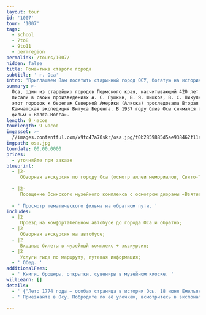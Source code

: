 ```yaml
---
layout: tour
id: '1007'
tour: '1007'
tags:
  - school
  - 7to8
  - 9to11
  - permregion
permalink: /tours/1007/
hidden: false
title: Романтика старого города
subtitle: ' г. Оса'
intro: 'Приглашаем Вам посетить старинный город ОСУ, богатую на исторические события.'
summary: >-
  Оса, один из старейших городов Пермского края, насчитывающий 420 лет. О ней
  писали в своих произведениях А. С. Пушкин, В. Я. Шишков, В. С. Пикуль. Через
  этот городок к берегам Северной Америки (Аляска) проследовала Вторая
  Камчатская экспедиция Витуса Беренга. В 1937 году близ Осы снимался популярный
  фильм « Волга-Волга».
length: 9 часов
tourlength: 9 часов
imgasset: >-
  //images.contentful.com/x9tc47a70skr/osa.jpg/f0b2859885d5ae938462f11e906b8b76/osa.jpg
imgpath: osa.jpg
tourdate: 00.00.0000
prices:
  - уточняйте при заказе
blueprint:
  - |2-
     Обзорная экскурсия по городу Оса (осмотр аллеи мемориалов, Свято-Троицкого собора, купеческих особняков, памятника «Куль Осинский» и т.д.); 
     
  - |2-
     Посещение Осинского музейного комплекса с осмотром диорамы «Взятие Емельяном Пугачевым крепости Оса», фрагмента крепости и т.д.; 
     
  - ' Просмотр тематического фильма на обратном пути. '
includes:
  - |2
     Проезд на комфортабельном автобусе до города Оса и обратно; 
  - |2
     Обзорная экскурсия на автобусе; 
  - |2
     Входные билеты в музейный комплекс + экскурсия; 
  - |2
     Услуги гида по маршруту, путевая информация; 
  - ' Обед. '
additionalFees:
  - ' Книги, брошюры, открытки, сувениры в музейном киоске. '
willLearn: []
details:
  - ' {"Лето 1774 года – особая страница в истории Осы. 18 июня Емельян Пугачёв осадил город. Крепость защищали храбрые воины, недаром предводитель крестьянского бунта сказал"=>"« Мал городок, да кусается, как оса»."} '
  - ' Приезжайте в Осу. Побродите по её улочкам, всмотритесь в экспонаты музея, почувствуйте обаяние, ауру и романтику старого города, складывающуюся веками… '

---
```

